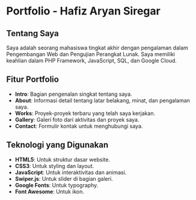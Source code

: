 # Portfolio - Hafiz Aryan Siregar

## Tentang Saya

Saya adalah seorang mahasiswa tingkat akhir dengan pengalaman dalam Pengembangan Web dan Pengujian Perangkat Lunak. Saya memiliki keahlian dalam PHP Framework, JavaScript, SQL, dan Google Cloud.

## Fitur Portfolio

- **Intro**: Bagian pengenalan singkat tentang saya.
- **About**: Informasi detail tentang latar belakang, minat, dan pengalaman saya.
- **Works**: Proyek-proyek terbaru yang telah saya kerjakan.
- **Gallery**: Galeri foto dari aktivitas dan proyek saya.
- **Contact**: Formulir kontak untuk menghubungi saya.

## Teknologi yang Digunakan

- **HTML5**: Untuk struktur dasar website.
- **CSS3**: Untuk styling dan layout.
- **JavaScript**: Untuk interaktivitas dan animasi.
- **Swiper.js**: Untuk slider di bagian galeri.
- **Google Fonts**: Untuk typography.
- **Font Awesome**: Untuk ikon.
